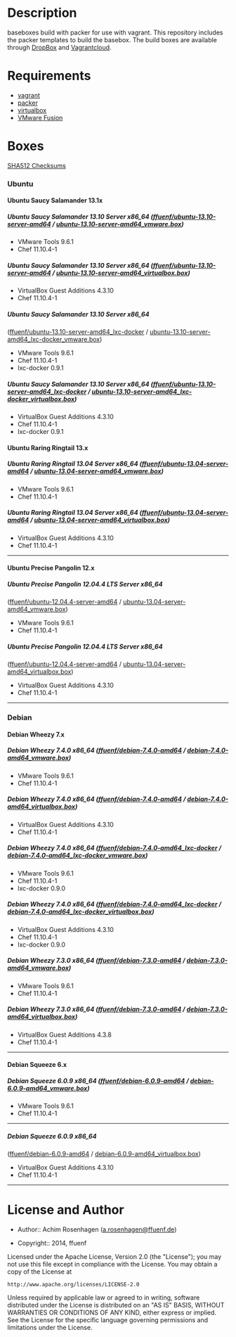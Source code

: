 Description
===========

baseboxes build with packer for use with vagrant.
This repository includes the packer templates to build the basebox.
The build boxes are available through [DropBox](https://dl.dropboxusercontent.com/u/8398/vagrant-boxes/) and [Vagrantcloud](https://www.vagrantcloud.com/ffuenf).

Requirements
============

* [vagrant](http://vagrantup.com)
* [packer](http://packer.io)
* [virtualbox](https://www.virtualbox.org/)
* [VMware Fusion](http://www.vmware.com/de/products/fusion/)

Boxes
=====

[SHA512 Checksums](https://dl.dropboxusercontent.com/u/8398/vagrant-boxes/SHA512SUMS)

### Ubuntu
#### Ubuntu Saucy Salamander 13.1x
##### Ubuntu Saucy Salamander 13.10 Server x86_64 ([ffuenf/ubuntu-13.10-server-amd64](https://www.vagrantcloud.com/ffuenf/ubuntu-13.10-server-amd64) / [ubuntu-13.10-server-amd64_vmware.box](https://dl.dropboxusercontent.com/u/8398/vagrant-boxes/ubuntu/13/10/server-amd64/ubuntu-13.10-server-amd64_vmware.box))
* VMware Tools 9.6.1
* Chef 11.10.4-1

##### Ubuntu Saucy Salamander 13.10 Server x86_64 ([ffuenf/ubuntu-13.10-server-amd64](https://www.vagrantcloud.com/ffuenf/ubuntu-13.10-server-amd64) / [ubuntu-13.10-server-amd64_virtualbox.box](https://dl.dropboxusercontent.com/u/8398/vagrant-boxes/ubuntu/13/10/server-amd64/ubuntu-13.10-server-amd64_virtualbox.box))
* VirtualBox Guest Additions 4.3.10
* Chef 11.10.4-1

##### Ubuntu Saucy Salamander 13.10 Server x86_64
([ffuenf/ubuntu-13.10-server-amd64_lxc-docker](https://www.vagrantcloud.com/ffuenf/ubuntu-13.10-server-amd64_lxc-docker) / [ubuntu-13.10-server-amd64_lxc-docker_vmware.box](https://dl.dropboxusercontent.com/u/8398/vagrant-boxes/ubuntu/13/10/server-amd64/lxc-docker/ubuntu-13.10-server-amd64_lxc-docker_vmware.box))
* VMware Tools 9.6.1
* Chef 11.10.4-1
* lxc-docker 0.9.1

##### Ubuntu Saucy Salamander 13.10 Server x86_64 ([ffuenf/ubuntu-13.10-server-amd64_lxc-docker](https://www.vagrantcloud.com/ffuenf/ubuntu-13.10-server-amd64_lxc-docker) / [ubuntu-13.10-server-amd64_lxc-docker_virtualbox.box](https://dl.dropboxusercontent.com/u/8398/vagrant-boxes/ubuntu/13/10/server-amd64/lxc-docker/ubuntu-13.10-server-amd64_lxc-docker_virtualbox.box))
* VirtualBox Guest Additions 4.3.10
* Chef 11.10.4-1
* lxc-docker 0.9.1

#### Ubuntu Raring Ringtail 13.x
##### Ubuntu Raring Ringtail 13.04 Server x86_64 ([ffuenf/ubuntu-13.04-server-amd64](https://www.vagrantcloud.com/ffuenf/ubuntu-13.04-server-amd64) / [ubuntu-13.04-server-amd64_vmware.box](https://dl.dropboxusercontent.com/u/8398/vagrant-boxes/ubuntu/13/04/server-amd64/ubuntu-13.04-server-amd64_vmware.box))
* VMware Tools 9.6.1
* Chef 11.10.4-1

##### Ubuntu Raring Ringtail 13.04 Server x86_64 ([ffuenf/ubuntu-13.04-server-amd64](https://www.vagrantcloud.com/ffuenf/ubuntu-13.04-server-amd64) / [ubuntu-13.04-server-amd64_virtualbox.box](https://dl.dropboxusercontent.com/u/8398/vagrant-boxes/ubuntu/13/04/server-amd64/ubuntu-13.04-server-amd64_virtualbox.box))
* VirtualBox Guest Additions 4.3.10
* Chef 11.10.4-1

---

#### Ubuntu Precise Pangolin 12.x
##### Ubuntu Precise Pangolin 12.04.4 LTS Server x86_64
([ffuenf/ubuntu-12.04.4-server-amd64](https://www.vagrantcloud.com/ffuenf/ubuntu-12.04.4-server-amd64) / [ubuntu-13.04-server-amd64_vmware.box](https://dl.dropboxusercontent.com/u/8398/vagrant-boxes/ubuntu/12/04/server-amd64/ubuntu-12.04.4-server-amd64_vmware.box))
* VMware Tools 9.6.1
* Chef 11.10.4-1

##### Ubuntu Precise Pangolin 12.04.4 LTS Server x86_64 
([ffuenf/ubuntu-12.04.4-server-amd64](https://www.vagrantcloud.com/ffuenf/ubuntu-12.04.4-server-amd64) / [ubuntu-13.04-server-amd64_virtualbox.box](https://dl.dropboxusercontent.com/u/8398/vagrant-boxes/ubuntu/12/04/server-amd64/ubuntu-12.04.4-server-amd64_virtualbox.box))
* VirtualBox Guest Additions 4.3.10
* Chef 11.10.4-1

---

### Debian
#### Debian Wheezy 7.x
##### Debian Wheezy 7.4.0 x86_64 ([ffuenf/debian-7.4.0-amd64](https://www.vagrantcloud.com/ffuenf/debian-7.4.0-amd64) / [debian-7.4.0-amd64_vmware.box](https://dl.dropboxusercontent.com/u/8398/vagrant-boxes/debian/7/amd64/debian-7.4.0-amd64_vmware.box))
* VMware Tools 9.6.1
* Chef 11.10.4-1

##### Debian Wheezy 7.4.0 x86_64 ([ffuenf/debian-7.4.0-amd64](https://www.vagrantcloud.com/ffuenf/debian-7.4.0-amd64) / [debian-7.4.0-amd64_virtualbox.box](https://dl.dropboxusercontent.com/u/8398/vagrant-boxes/debian/7/amd64/debian-7.4.0-amd64_virtualbox.box))
* VirtualBox Guest Additions 4.3.10
* Chef 11.10.4-1

##### Debian Wheezy 7.4.0 x86_64 ([ffuenf/debian-7.4.0-amd64_lxc-docker](https://www.vagrantcloud.com/ffuenf/debian-7.4.0-amd64_lxc-docker) / [debian-7.4.0-amd64_lxc-docker_vmware.box](https://dl.dropboxusercontent.com/u/8398/vagrant-boxes/debian/7/amd64/lxc-docker/debian-7.4.0-amd64_lxc-docker_vmware.box))
* VMware Tools 9.6.1
* Chef 11.10.4-1
* lxc-docker 0.9.0

##### Debian Wheezy 7.4.0 x86_64 ([ffuenf/debian-7.4.0-amd64_lxc-docker](https://www.vagrantcloud.com/ffuenf/debian-7.4.0-amd64_lxc-docker) / [debian-7.4.0-amd64_lxc-docker_virtualbox.box](https://dl.dropboxusercontent.com/u/8398/vagrant-boxes/debian/7/amd64/lxc-docker/debian-7.4.0-amd64_lxc-docker_virtualbox.box))
* VirtualBox Guest Additions 4.3.10
* Chef 11.10.4-1
* lxc-docker 0.9.0

##### Debian Wheezy 7.3.0 x86_64 ([ffuenf/debian-7.3.0-amd64](https://www.vagrantcloud.com/ffuenf/debian-7.3.0-amd64) / [debian-7.3.0-amd64_vmware.box](https://dl.dropboxusercontent.com/u/8398/vagrant-boxes/debian/7/amd64/debian-7.3.0-amd64_vmware.box))
* VMware Tools 9.6.1
* Chef 11.10.4-1

##### Debian Wheezy 7.3.0 x86_64 ([ffuenf/debian-7.3.0-amd64](https://www.vagrantcloud.com/ffuenf/debian-7.3.0-amd64) / [debian-7.3.0-amd64_virtualbox.box](https://dl.dropboxusercontent.com/u/8398/vagrant-boxes/debian/7/amd64/debian-7.3.0-amd64_virtualbox.box))
* VirtualBox Guest Additions 4.3.8
* Chef 11.10.4-1

---

#### Debian Squeeze 6.x
##### Debian Squeeze 6.0.9 x86_64 ([ffuenf/debian-6.0.9-amd64](https://www.vagrantcloud.com/ffuenf/debian-6.0.9-amd64) / [debian-6.0.9-amd64_vmware.box](https://dl.dropboxusercontent.com/u/8398/vagrant-boxes/debian/6/amd64/debian-6.0.9-amd64_vmware.box))
* VMware Tools 9.6.1
* Chef 11.10.4-1

---

##### Debian Squeeze 6.0.9 x86_64
([ffuenf/debian-6.0.9-amd64](https://www.vagrantcloud.com/ffuenf/debian-6.0.9-amd64) / [debian-6.0.9-amd64_virtualbox.box](https://dl.dropboxusercontent.com/u/8398/vagrant-boxes/debian/6/amd64/debian-6.0.9-amd64_virtualbox.box))
* VirtualBox Guest Additions 4.3.10
* Chef 11.10.4-1

---

License and Author
==================

- Author:: Achim Rosenhagen (<a.rosenhagen@ffuenf.de>)

- Copyright:: 2014, ffuenf

Licensed under the Apache License, Version 2.0 (the "License");
you may not use this file except in compliance with the License.
You may obtain a copy of the License at

    http://www.apache.org/licenses/LICENSE-2.0

Unless required by applicable law or agreed to in writing, software
distributed under the License is distributed on an "AS IS" BASIS,
WITHOUT WARRANTIES OR CONDITIONS OF ANY KIND, either express or implied.
See the License for the specific language governing permissions and
limitations under the License.
